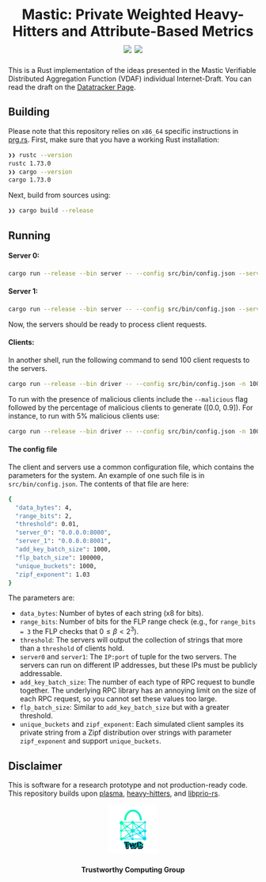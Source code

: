 <h1 align="center">Mastic: Private Weighted Heavy-Hitters and Attribute-Based Metrics
  <a href="https://github.com/jimouris/mastic/actions/workflows/ci-build.yml"><img src="https://github.com/jimouris/mastic/workflows/ci-build/badge.svg"></a>
  <a href="https://github.com/jimouris/mastic/blob/main/LICENSE"><img src="https://img.shields.io/badge/license-MIT-blue.svg"></a>
</h1>


This is a Rust implementation of the ideas presented in the Mastic Verifiable Distributed
Aggregation Function (VDAF) individual Internet-Draft. You can read the draft on the [Datatracker
Page](https://datatracker.ietf.org/doc/draft-mouris-cfrg-mastic/).


## Building

Please note that this repository relies on `x86_64` specific instructions in [prg.rs](src/prg.rs).
First, make sure that you have a working Rust installation:
```bash
❯❯ rustc --version
rustc 1.73.0
❯❯ cargo --version
cargo 1.73.0
```

Next, build from sources using:
```bash
❯❯ cargo build --release
```

## Running

#### Server 0:
```bash
cargo run --release --bin server -- --config src/bin/config.json --server_id 0
```

#### Server 1:
```bash
cargo run --release --bin server -- --config src/bin/config.json --server_id 1
```
Now, the servers should be ready to process client requests.

#### Clients:
In another shell, run the following command to send 100 client requests to the servers.
```bash
cargo run --release --bin driver -- --config src/bin/config.json -n 100
```

To run with the presence of malicious clients include the `--malicious` flag followed by the
percentage of malicious clients to generate ([0.0, 0.9]). For instance, to run with 5% malicious
clients use:
```bash
cargo run --release --bin driver -- --config src/bin/config.json -n 100 --malicious 0.05
```


#### The config file
The client and servers use a common configuration file, which contains the parameters for the
system. An example of one such file is in `src/bin/config.json`. The contents of that file are here:

```bash
{
  "data_bytes": 4,
  "range_bits": 2,
  "threshold": 0.01,
  "server_0": "0.0.0.0:8000",
  "server_1": "0.0.0.0:8001",
  "add_key_batch_size": 1000,
  "flp_batch_size": 100000,
  "unique_buckets": 1000,
  "zipf_exponent": 1.03
}
```

The parameters are:
* `data_bytes`: Number of bytes of each string (x8 for bits).
* `range_bits`: Number of bits for the FLP range check (e.g., for `range_bits = 3` the FLP checks
  that $0 \leq β < 2^3$).
* `threshold`: The servers will output the collection of strings that more than a `threshold` of
  clients hold.
* `server0` and  `server1`: The `IP:port` of tuple for the two servers. The servers can run on
  different IP addresses, but these IPs must be publicly addressable.
* `add_key_batch_size`: The number of each type of RPC request to bundle together. The underlying RPC
  library has an annoying limit on the size of each RPC request, so you cannot set these values too
  large.
* `flp_batch_size`: Similar to `add_key_batch_size` but with a greater threshold.
* `unique_buckets` and `zipf_exponent`: Each simulated client samples its private string from a Zipf
  distribution over strings with parameter `zipf_exponent` and support `unique_buckets`.


## Disclaimer

This is software for a research prototype and not production-ready code. This repository builds upon
[plasma](https://github.com/TrustworthyComputing/plasma),
[heavy-hitters](https://github.com/henrycg/heavyhitters), and
[libprio-rs](https://github.com/divviup/libprio-rs/tree/main).


<p align="center">
  <img src="./logos/twc.png" height="20%" width="20%">
</p>
<h4 align="center">Trustworthy Computing Group</h4>
